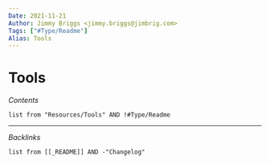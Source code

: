```yaml
---
Date: 2021-11-21
Author: Jimmy Briggs <jimmy.briggs@jimbrig.com>
Tags: ["#Type/Readme"]
Alias: Tools
---
```


# Tools

*Contents*

```dataview
list from "Resources/Tools" AND !#Type/Readme
```

***

*Backlinks*

```dataview
list from [[_README]] AND -"Changelog"
```